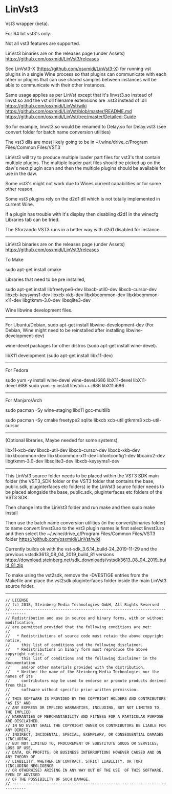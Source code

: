 # LinVst3

Vst3 wrapper (beta).

For 64 bit vst3's only.

Not all vst3 features are supported.

LinVst3 binaries are on the releases page (under Assets) https://github.com/osxmidi/LinVst3/releases

See LinVst3-X (https://github.com/osxmidi/LinVst3-X) for running vst plugins in a single Wine process so that plugins can communicate with each other or plugins that can use shared samples between instances will be able to communicate with their other instances.

Same usage applies as per LinVst except that it's linvst3.so instead of linvst.so and the vst dll filename extensions are .vst3 instead of .dll https://github.com/osxmidi/LinVst/wiki https://github.com/osxmidi/LinVst/blob/master/README.md https://github.com/osxmidi/LinVst/tree/master/Detailed-Guide

So for example, linvst3.so would be renamed to Delay.so for Delay.vst3 (see convert folder for batch name conversion utilities)

The vst3 dlls are most likely going to be in ~/.wine/drive_c/Program Files/Common Files/VST3

LinVst3 will try to produce multiple loader part files for vst3's that contain multiple plugins. 
The multiple loader part files should be picked up on the daw's next plugin scan and then the multiple plugins should be available for use in the daw.

Some vst3's might not work due to Wines current capabilities or for some other reason.

Some vst3 plugins rely on the d2d1 dll which is not totally implemented in current Wine.

If a plugin has trouble with it's display then disabling d2d1 in the winecfg Libraries tab can be tried.

The Sforzando VST3 runs in a better way with d2d1 disabled for instance.

-------

LinVst3 binaries are on the releases page (under Assets) https://github.com/osxmidi/LinVst3/releases

To Make

sudo apt-get install cmake

Libraries that need to be pre installed, 

sudo apt-get install libfreetype6-dev libxcb-util0-dev libxcb-cursor-dev libxcb-keysyms1-dev libxcb-xkb-dev libxkbcommon-dev libxkbcommon-x11-dev libgtkmm-3.0-dev libsqlite3-dev

Wine libwine development files.

------

For Ubuntu/Debian, sudo apt-get install libwine-development-dev (For Debian, Wine might need to be reinstalled after installing libwine-development-dev)

wine-devel packages for other distros (sudo apt-get install wine-devel).

libX11 development (sudo apt-get install libx11-dev)

------

For Fedora 

sudo yum -y install wine-devel wine-devel.i686 libX11-devel libX11-devel.i686
sudo yum -y install libstdc++.i686 libX11.i686

------

For Manjaro/Arch

sudo pacman -Sy wine-staging libx11 gcc-multilib

sudo pacman -Sy cmake freetype2 sqlite libxcb xcb-util gtkmm3 xcb-util-cursor

------

(Optional libraries, Maybe needed for some systems),

libx11-xcb-dev
libxcb-util-dev
libxcb-cursor-dev
libxcb-xkb-dev
libxkbcommon-dev
libxkbcommon-x11-dev
libfontconfig1-dev
libcairo2-dev
libgtkmm-3.0-dev
libsqlite3-dev
libxcb-keysyms1-dev

-------

This LinVst3 source folder needs to be placed within the VST3 SDK main folder (the VST3_SDK folder or the VST3 folder that contains the base, public.sdk, pluginterfaces etc folders) ie the LinVst3 source folder needs to be placed alongside the base, public.sdk, pluginterfaces etc folders of the VST3 SDK.

Then change into the LinVst3 folder and run make and then sudo make install

Then use the batch name conversion utilities (in the convert/binaries folder) to name convert linvst3.so to the vst3 plugin names ie first select linvst3.so and then select the ~/.wine/drive_c/Program Files/Common Files/VST3 folder https://github.com/osxmidi/LinVst/wiki

Currently builds ok with the vst-sdk_3.6.14_build-24_2019-11-29 and the previous vstsdk3613_08_04_2019_build_81 versions https://download.steinberg.net/sdk_downloads/vstsdk3613_08_04_2019_build_81.zip

To make using the vst2sdk, remove the -DVESTIGE entries from the Makefile and place the vst2sdk pluginterfaces folder inside the main LinVst3 source folder.

----------

````//-----------------------------------------------------------------------------
// LICENSE
// (c) 2018, Steinberg Media Technologies GmbH, All Rights Reserved
//-----------------------------------------------------------------------------
// Redistribution and use in source and binary forms, with or without modification,
// are permitted provided that the following conditions are met:
// 
//   * Redistributions of source code must retain the above copyright notice, 
//     this list of conditions and the following disclaimer.
//   * Redistributions in binary form must reproduce the above copyright notice,
//     this list of conditions and the following disclaimer in the documentation 
//     and/or other materials provided with the distribution.
//   * Neither the name of the Steinberg Media Technologies nor the names of its
//     contributors may be used to endorse or promote products derived from this 
//     software without specific prior written permission.
// 
// THIS SOFTWARE IS PROVIDED BY THE COPYRIGHT HOLDERS AND CONTRIBUTORS "AS IS" AND
// ANY EXPRESS OR IMPLIED WARRANTIES, INCLUDING, BUT NOT LIMITED TO, THE IMPLIED 
// WARRANTIES OF MERCHANTABILITY AND FITNESS FOR A PARTICULAR PURPOSE ARE DISCLAIMED. 
// IN NO EVENT SHALL THE COPYRIGHT OWNER OR CONTRIBUTORS BE LIABLE FOR ANY DIRECT, 
// INDIRECT, INCIDENTAL, SPECIAL, EXEMPLARY, OR CONSEQUENTIAL DAMAGES (INCLUDING, 
// BUT NOT LIMITED TO, PROCUREMENT OF SUBSTITUTE GOODS OR SERVICES; LOSS OF USE, 
// DATA, OR PROFITS; OR BUSINESS INTERRUPTION) HOWEVER CAUSED AND ON ANY THEORY OF 
// LIABILITY, WHETHER IN CONTRACT, STRICT LIABILITY, OR TORT (INCLUDING NEGLIGENCE 
// OR OTHERWISE) ARISING IN ANY WAY OUT OF THE USE  OF THIS SOFTWARE, EVEN IF ADVISED
// OF THE POSSIBILITY OF SUCH DAMAGE.
//-----------------------------------------------------------------------------
